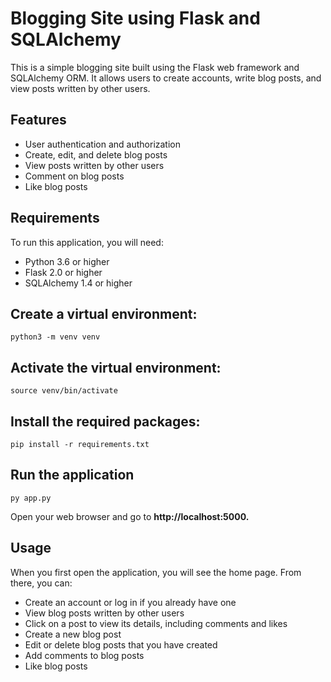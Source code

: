 # Blogging Site using Flask and SQLAlchemy
This is a simple blogging site built using the Flask web framework and SQLAlchemy ORM. It allows users to create accounts, write blog posts, and view posts written by other users.

## Features
* User authentication and authorization
* Create, edit, and delete blog posts
* View posts written by other users
* Comment on blog posts
* Like blog posts

## Requirements
To run this application, you will need:

* Python 3.6 or higher
* Flask 2.0 or higher
* SQLAlchemy 1.4 or higher

## Create a virtual environment:
```python3 -m venv venv```

## Activate the virtual environment:
`source venv/bin/activate`

## Install the required packages:
`pip install -r requirements.txt`

## Run the application
`py app.py`

Open your web browser and go to **http://localhost:5000.**

## Usage

When you first open the application, you will see the home page. From there, you can:

* Create an account or log in if you already have one
* View blog posts written by other users
* Click on a post to view its details, including comments and likes
* Create a new blog post
* Edit or delete blog posts that you have created
* Add comments to blog posts
* Like blog posts

